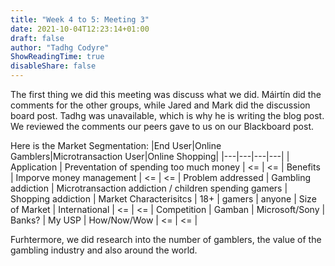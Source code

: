 ```yaml
---
title: "Week 4 to 5: Meeting 3"
date: 2021-10-04T12:23:14+01:00
draft: false
author: "Tadhg Codyre"
ShowReadingTime: true
disableShare: false
---
```


The first thing we did this meeting was discuss what we did. Máirtín did the comments for the other groups, while Jared and Mark did the discussion board post. Tadhg was unavailable, which is why he is writing the blog post. We reviewed the comments our peers gave to us on our Blackboard post. 

Here is the Market Segmentation:
|End User|Online Gamblers|Microtransaction User|Online Shopping|
|---|---|---|---|
| Application | Preventation of spending too much money | <= | <= 
| Benefits | Imporve money management | <= | <= 
| Problem addressed | Gambling addiction | Microtransaction addiction / children spending gamers | Shopping addiction 
| Market Characterisitcs | 18+ | gamers | anyone 
| Size of Market | International | <= | <= 
| Competition | Gamban | Microsoft/Sony | Banks? 
| My USP | How/Now/Wow | <= | <= |

Furhtermore, we did research into the number of gamblers, the value of the gambling industry and also around the world.